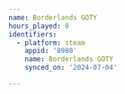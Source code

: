```yaml
---
name: Borderlands GOTY
hours_played: 0
identifiers:
  - platform: steam
    appid: '8980'
    name: Borderlands GOTY
    synced_on: '2024-07-04'

---
```

